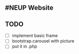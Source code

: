 #NEUP Website
---  
## TODO  
* [ ] implement basic frame  
* [ ] bootstrap.carousel with picture   
* [ ] put it in .php
